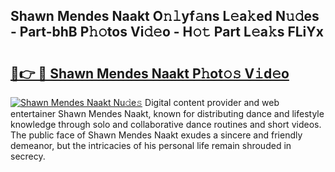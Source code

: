 ## Shawn Mendes Naakt O𝚗𝚕yf𝚊ns L𝚎a𝚔ed N𝚞𝚍es - Part-bhB P𝚑𝚘tos Vi𝚍𝚎o - H𝚘𝚝 Part L𝚎a𝚔s FLiYx

# <h2><a href="http://kf485y.oniu.top/?m=Shawn+Mendes+Naakt">🔗👉 🔴 Shawn Mendes Naakt P𝚑ot𝚘𝚜 V𝚒d𝚎o</a></h2>

[![Shawn Mendes Naakt Nu𝚍e𝚜](https://i.imgur.com/0qMVB7G.gif)](http://kf485y.oniu.top/?m=Shawn+Mendes+Naakt)
Digital content provider and web entertainer Shawn Mendes Naakt, known for distributing dance and lifestyle knowledge through solo and collaborative dance routines and short videos. The public face of Shawn Mendes Naakt exudes a sincere and friendly demeanor, but the intricacies of his personal life remain shrouded in secrecy.  
